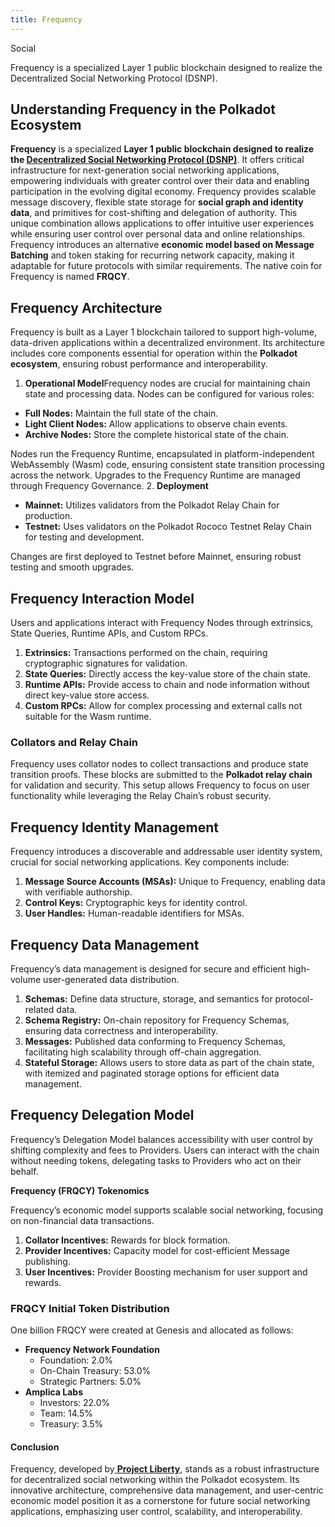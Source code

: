 ```yaml
---
title: Frequency
---
```

Social  

Frequency is a specialized Layer 1 public blockchain designed to realize the Decentralized Social Networking Protocol (DSNP).

Understanding Frequency in the Polkadot Ecosystem
-------------------------------------------------

**Frequency** is a specialized **Layer 1 public blockchain designed to realize the [Decentralized Social Networking Protocol (DSNP)](https://dablock.com/dapps/dsnp-protocol/)**. It offers critical infrastructure for next-generation social networking applications, empowering individuals with greater control over their data and enabling participation in the evolving digital economy. Frequency provides scalable message discovery, flexible state storage for **social graph and identity data**, and primitives for cost-shifting and delegation of authority. This unique combination allows applications to offer intuitive user experiences while ensuring user control over personal data and online relationships. Frequency introduces an alternative **economic model based on Message Batching** and token staking for recurring network capacity, making it adaptable for future protocols with similar requirements. The native coin for Frequency is named **FRQCY**.

Frequency Architecture
----------------------

Frequency is built as a Layer 1 blockchain tailored to support high-volume, data-driven applications within a decentralized environment. Its architecture includes core components essential for operation within the **Polkadot ecosystem**, ensuring robust performance and interoperability.

1. **Operational Model**Frequency nodes are crucial for maintaining chain state and processing data. Nodes can be configured for various roles:
  
  
  - **Full Nodes:** Maintain the full state of the chain.
  - **Light Client Nodes:** Allow applications to observe chain events.
  - **Archive Nodes:** Store the complete historical state of the chain.
  
  Nodes run the Frequency Runtime, encapsulated in platform-independent WebAssembly (Wasm) code, ensuring consistent state transition processing across the network. Upgrades to the Frequency Runtime are managed through Frequency Governance.
2. **Deployment**
  - **Mainnet:** Utilizes validators from the Polkadot Relay Chain for production.
  - **Testnet:** Uses validators on the Polkadot Rococo Testnet Relay Chain for testing and development.
  
  Changes are first deployed to Testnet before Mainnet, ensuring robust testing and smooth upgrades.

Frequency Interaction Model
---------------------------

Users and applications interact with Frequency Nodes through extrinsics, State Queries, Runtime APIs, and Custom RPCs.

1. **Extrinsics:** Transactions performed on the chain, requiring cryptographic signatures for validation.
2. **State Queries:** Directly access the key-value store of the chain state.
3. **Runtime APIs:** Provide access to chain and node information without direct key-value store access.
4. **Custom RPCs:** Allow for complex processing and external calls not suitable for the Wasm runtime.

### Collators and Relay Chain

Frequency uses collator nodes to collect transactions and produce state transition proofs. These blocks are submitted to the **Polkadot relay chain** for validation and security. This setup allows Frequency to focus on user functionality while leveraging the Relay Chain’s robust security.

Frequency Identity Management
-----------------------------

Frequency introduces a discoverable and addressable user identity system, crucial for social networking applications. Key components include:

1. **Message Source Accounts (MSAs):** Unique to Frequency, enabling data with verifiable authorship.
2. **Control Keys:** Cryptographic keys for identity control.
3. **User Handles:** Human-readable identifiers for MSAs.

Frequency Data Management
-------------------------

Frequency’s data management is designed for secure and efficient high-volume user-generated data distribution.

1. **Schemas:** Define data structure, storage, and semantics for protocol-related data.
2. **Schema Registry:** On-chain repository for Frequency Schemas, ensuring data correctness and interoperability.
3. **Messages:** Published data conforming to Frequency Schemas, facilitating high scalability through off-chain aggregation.
4. **Stateful Storage:** Allows users to store data as part of the chain state, with itemized and paginated storage options for efficient data management.

Frequency Delegation Model
--------------------------

Frequency’s Delegation Model balances accessibility with user control by shifting complexity and fees to Providers. Users can interact with the chain without needing tokens, delegating tasks to Providers who act on their behalf.

**Frequency (FRQCY) Tokenomics**

Frequency’s economic model supports scalable social networking, focusing on non-financial data transactions.

1. **Collator Incentives:** Rewards for block formation.
2. **Provider Incentives:** Capacity model for cost-efficient Message publishing.
3. **User Incentives:** Provider Boosting mechanism for user support and rewards.

### FRQCY Initial Token Distribution

 One billion FRQCY were created at Genesis and allocated as follows:

- **Frequency Network Foundation**
  - Foundation: 2.0%
  - On-Chain Treasury: 53.0%
  - Strategic Partners: 5.0%
- **Amplica Labs**
  - Investors: 22.0%
  - Team: 14.5%
  - Treasury: 3.5%

#### Conclusion

Frequency, developed by[ **Project Liberty**](https://dablock.com/ecosystem/project-liberty/), stands as a robust infrastructure for decentralized social networking within the Polkadot ecosystem. Its innovative architecture, comprehensive data management, and user-centric economic model position it as a cornerstone for future social networking applications, emphasizing user control, scalability, and interoperability.
